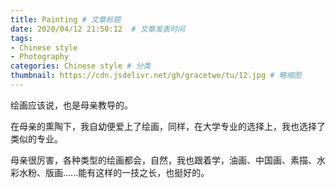 ```yaml
---
title: Painting # 文章标题  
date: 2020/04/12 21:50:12  # 文章发表时间
tags:
- Chinese style
- Photography
categories: Chinese style # 分类
thumbnail: https://cdn.jsdelivr.net/gh/gracetwo/tu/12.jpg # 略缩图
---
```

绘画应该说，也是母亲教导的。

在母亲的熏陶下，我自幼便爱上了绘画，同样，在大学专业的选择上，我也选择了类似的专业。

母亲很厉害，各种类型的绘画都会，自然，我也跟着学，油画、中国画、素描、水彩水粉、版画......能有这样的一技之长，也挺好的。